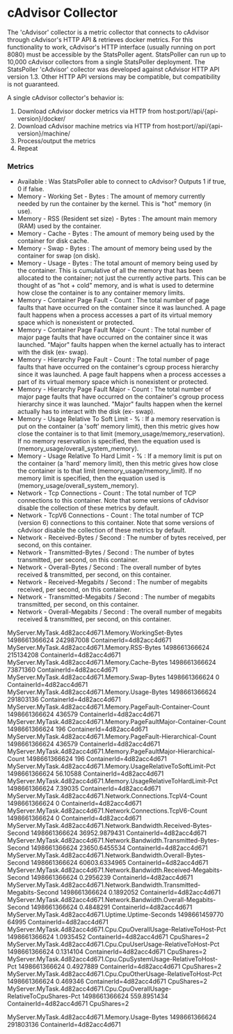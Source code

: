 # cAdvisor Collector

The 'cAdvisor' collector is a metric collector that connects to cAdvisor through cAdvisor's HTTP API & retrieves docker metrics. For this functionality to work, cAdvisor's HTTP interface (usually running on port 8080) must be accessible by the StatsPoller agent. StatsPoller can run up to 10,000 cAdvisor collectors from a single StatsPoller deployment. The StatsPoller 'cAdvisor' collector was developed against cAdvisor HTTP API version 1.3. Other HTTP API versions may be compatible, but compatibility is not guaranteed.

A single cAdvisor collector's behavior is:

1. Download cAdvisor docker metrics via HTTP from host:port//api/{api-version}/docker/  
1. Download cAdvisor machine metrics via HTTP from host:port//api/{api-version}/machine/  
1. Process/output the metrics  
1. Repeat  

### Metrics

* Available : Was StatsPoller able to connect to cAdvisor? Outputs 1 if true, 0 if false.
* Memory - Working Set - Bytes : The amount of memory currently needed by run the container by the kernel. This is "hot" memory (in use).
* Memory - RSS (Resident set size) - Bytes : The amount main memory (RAM) used by the container.
* Memory - Cache - Bytes : The amount of memory being used by the container for disk cache.
* Memory - Swap - Bytes : The amount of memory being used by the container for swap (on disk).
* Memory - Usage - Bytes : The total amount of memory being used by the container. This is cumulative of all the memory that has been allocated to the container; not just the currently active parts. This can be thought of as "hot + cold" memory, and is what is used to determine how close the container is to any container memory limits.
* Memory - Container Page Fault - Count : The total number of page faults that have occurred on the container since it was launched. A page fault happens when a process accesses a part of its virtual memory space which is nonexistent or protected.
* Memory - Container Page Fault Major - Count : The total number of major page faults that have occurred on the container since it was launched. "Major" faults happen when the kernel actually has to interact with the disk (ex- swap).
* Memory - Hierarchy Page Fault - Count : The total number of page faults that have occurred on the container's cgroup process hierarchy since it was launched. A page fault happens when a process accesses a part of its virtual memory space which is nonexistent or protected.
* Memory - Hierarchy Page Fault Major - Count : The total number of major page faults that have occurred on the container's cgroup process hierarchy since it was launched. "Major" faults happen when the kernel actually has to interact with the disk (ex- swap).
* Memory - Usage Relative To Soft Limit - % : If a memory reservation is put on the container (a 'soft' memory limit), then this metric gives how close the container is to that limit (memory_usage/memory_reservation). If no memory reservation is specified, then the equation used is (memory_usage/overall_system_memory).
* Memory - Usage Relative To Hard Limit - % : If a memory limit is put on the container (a 'hard' memory limit), then this metric gives how close the container is to that limit (memory_usage/memory_limit). If no memory limit is specified, then the equation used is (memory_usage/overall_system_memory).
* Network - Tcp Connections - Count : The total number of TCP connections to this container. Note that some versions of cAdvisor disable the collection of these metrics by default.
* Network - TcpV6 Connections - Count : The total number of TCP (version 6) connections to this container. Note that some versions of cAdvisor disable the collection of these metrics by default.
* Network - Received-Bytes / Second : The number of bytes received, per second, on this container.
* Network - Transmitted-Bytes / Second : The number of bytes transmitted, per second, on this container.
* Network - Overall-Bytes / Second : The overall number of bytes received & transmitted, per second, on this container.
* Network - Received-Megabits / Second : The number of megabits received, per second, on this container.
* Network - Transmitted-Megabits / Second : The number of megabits transmitted, per second, on this container.
* Network - Overall-Megabits / Second : The overall number of megabits received & transmitted, per second, on this container.

MyServer.MyTask.4d82acc4d671.Memory.WorkingSet-Bytes 1498661366624 242987008 ContainerId=4d82acc4d671  
MyServer.MyTask.4d82acc4d671.Memory.RSS-Bytes 1498661366624 215134208 ContainerId=4d82acc4d671  
MyServer.MyTask.4d82acc4d671.Memory.Cache-Bytes 1498661366624 73871360 ContainerId=4d82acc4d671  
MyServer.MyTask.4d82acc4d671.Memory.Swap-Bytes 1498661366624 0 ContainerId=4d82acc4d671  
MyServer.MyTask.4d82acc4d671.Memory.Usage-Bytes 1498661366624 291803136 ContainerId=4d82acc4d671  
MyServer.MyTask.4d82acc4d671.Memory.PageFault-Container-Count 1498661366624 436579 ContainerId=4d82acc4d671  
MyServer.MyTask.4d82acc4d671.Memory.PageFaultMajor-Container-Count 1498661366624 196 ContainerId=4d82acc4d671  
MyServer.MyTask.4d82acc4d671.Memory.PageFault-Hierarchical-Count 1498661366624 436579 ContainerId=4d82acc4d671  
MyServer.MyTask.4d82acc4d671.Memory.PageFaultMajor-Hierarchical-Count 1498661366624 196 ContainerId=4d82acc4d671  
MyServer.MyTask.4d82acc4d671.Memory.UsageRelativeToSoftLimit-Pct 1498661366624 56.10588 ContainerId=4d82acc4d671  
MyServer.MyTask.4d82acc4d671.Memory.UsageRelativeToHardLimit-Pct 1498661366624 7.39035 ContainerId=4d82acc4d671  
MyServer.MyTask.4d82acc4d671.Network.Connections.TcpV4-Count 1498661366624 0 ContainerId=4d82acc4d671  
MyServer.MyTask.4d82acc4d671.Network.Connections.TcpV6-Count 1498661366624 0 ContainerId=4d82acc4d671  
MyServer.MyTask.4d82acc4d671.Network.Bandwidth.Received-Bytes-Second 1498661366624 36952.9879431 ContainerId=4d82acc4d671  
MyServer.MyTask.4d82acc4d671.Network.Bandwidth.Transmitted-Bytes-Second 1498661366624 23650.6455534 ContainerId=4d82acc4d671  
MyServer.MyTask.4d82acc4d671.Network.Bandwidth.Overall-Bytes-Second 1498661366624 60603.6334965 ContainerId=4d82acc4d671  
MyServer.MyTask.4d82acc4d671.Network.Bandwidth.Received-Megabits-Second 1498661366624 0.2956239 ContainerId=4d82acc4d671  
MyServer.MyTask.4d82acc4d671.Network.Bandwidth.Transmitted-Megabits-Second 1498661366624 0.1892052 ContainerId=4d82acc4d671  
MyServer.MyTask.4d82acc4d671.Network.Bandwidth.Overall-Megabits-Second 1498661366624 0.4848291 ContainerId=4d82acc4d671  
MyServer.MyTask.4d82acc4d671.Uptime.Uptime-Seconds 1498661459770 64995 ContainerId=4d82acc4d671  
MyServer.MyTask.4d82acc4d671.Cpu.CpuOverallUsage-RelativeToHost-Pct 1498661366624 1.0935452 ContainerId=4d82acc4d671 CpuShares=2  
MyServer.MyTask.4d82acc4d671.Cpu.CpuUserUsage-RelativeToHost-Pct 1498661366624 0.1314104 ContainerId=4d82acc4d671 CpuShares=2  
MyServer.MyTask.4d82acc4d671.Cpu.CpuSystemUsage-RelativeToHost-Pct 1498661366624 0.4927889 ContainerId=4d82acc4d671 CpuShares=2  
MyServer.MyTask.4d82acc4d671.Cpu.CpuOtherUsage-RelativeToHost-Pct 1498661366624 0.469346 ContainerId=4d82acc4d671 CpuShares=2  
MyServer.MyTask.4d82acc4d671.Cpu.CpuOverallUsage-RelativeToCpuShares-Pct 1498661366624 559.8951434 ContainerId=4d82acc4d671 CpuShares=2

MyServer.MyTask.4d82acc4d671.Memory.Usage-Bytes 1498661366624 291803136 ContainerId=4d82acc4d671   
